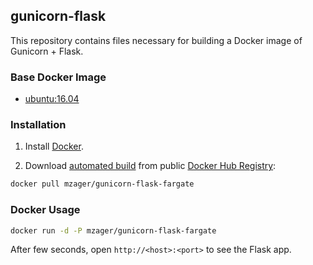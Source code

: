 ## gunicorn-flask

This repository contains files necessary for building a Docker image of
Gunicorn + Flask.

### Base Docker Image

* [ubuntu:16.04](https://registry.hub.docker.com/_/ubuntu/)

### Installation

1. Install [Docker](https://www.docker.com/).

2. Download [automated build](https://registry.hub.docker.com/u/danriti/gunicorn-flask/) from public [Docker Hub Registry](https://registry.hub.docker.com/):

```bash
docker pull mzager/gunicorn-flask-fargate
```

### Docker Usage

```bash
docker run -d -P mzager/gunicorn-flask-fargate
```

After few seconds, open `http://<host>:<port>` to see the Flask app.

